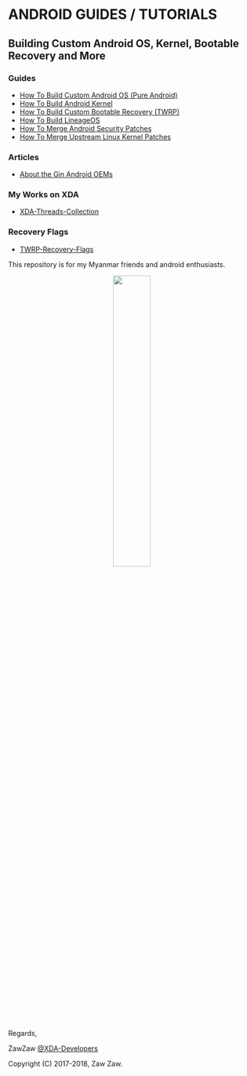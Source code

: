 # ANDROID GUIDES / TUTORIALS
## Building Custom Android OS, Kernel, Bootable Recovery and More

### Guides
- [How To Build Custom Android OS (Pure Android)](https://github.com/zawzaww/android-tutorials/blob/android/Guides/Building-AOSP-ROM.md)
- [How To Build Android Kernel](https://github.com/zawzaww/android-tutorials/blob/android/Guides/Building-Android-Kernel.md)
- [How To Build Custom Bootable Recovery (TWRP)](https://github.com/zawzaww/android-tutorials/blob/android/Guides/Building-TWRP-Recovery.md)
- [How To Build LineageOS](https://github.com/zawzaww/android-tutorials/blob/android/Guides/Building-LineageOS.md)
- [How To Merge Android Security Patches](https://github.com/zawzaww/android-tutorials/blob/android/Guides/Updating-Android-Security-Patchs.md)
- [How To Merge Upstream Linux Kernel Patches](https://github.com/zawzaww/android-tutorials/blob/android/Guides/Updating-Linux-Kernel-Patchs.md)

### Articles
- [About the Gin Android OEMs](https://github.com/zawzaww/android-tutorials/blob/android/Articles/Gin-Android-OEMs.md)

### My Works on XDA
- [XDA-Threads-Collection](https://github.com/zawzaww/android-tutorials/blob/android/Notes/XDA-Threads-Collection.md)

### Recovery Flags
- [TWRP-Recovery-Flags](https://github.com/zawzaww/android-tutorials/blob/android/Notes/twrp-recovery-flags.mk)

This repository is for my Myanmar friends and android enthusiasts.

<center><img src="https://upload.wikimedia.org/wikipedia/commons/thumb/d/db/Android_robot_2014.svg/511px-Android_robot_2014.svg.png" height="39%" width="39%;"/></center> 


Regards,

ZawZaw [@XDA-Developers](https://forum.xda-developers.com/member.php?u=7581611)

Copyright (C) 2017-2018, Zaw Zaw.
